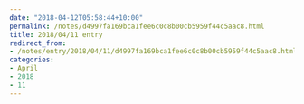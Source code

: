 ```yaml
---
date: "2018-04-12T05:58:44+10:00"
permalink: /notes/d4997fa169bca1fee6c0c8b00cb5959f44c5aac8.html
title: 2018/04/11 entry
redirect_from:
- /notes/entry/2018/04/11/d4997fa169bca1fee6c0c8b00cb5959f44c5aac8.html
categories:
- April
- 2018
- 11
---
```


